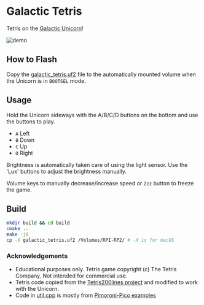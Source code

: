 # Galactic Tetris

Tetris on the [Galactic Unicorn](https://shop.pimoroni.com/products/galactic-unicorn)!

![demo](./doc/demo2.gif)

## How to Flash

Copy the [galactic_tetris.uf2](./build/galactic_tetris.uf2) file to the automatically mounted volume when the Unicorn is in `BOOTSEL` mode.

## Usage

Hold the Unicorn sideways with the A/B/C/D buttons on the bottom and use the buttons to play.

- `A` Left
- `B` Down
- `C` Up
- `D` Right

Brightness is automatically taken care of using the light sensor. Use the 'Lux' buttons to adjust the brightness manually.

Volume keys to manually decrease/increase speed or `Zzz` button to freeze the game.

## Build

```bash
mkdir build && cd build
cmake ..
make -j8
cp -X galactic_tetris.uf2 /Volumes/RPI-RP2/ # -X is for macOS
```

### Acknowledgements

- Educational purposes only. Tetris game copyright (c) The Tetris Company. Not intended for commercial use. 
- Tetris code copied from the [Tetris200lines project](https://github.com/najibghadri/Tetris200lines) and modified to work with the Unicorn.
- Code in [util.cpp](./util.cpp) is mostly from [Pimoroni-Pico examples](https://github.com/pimoroni/pimoroni-pico/tree/main/examples/galactic_unicorn)
